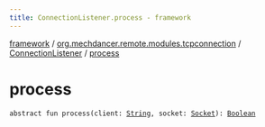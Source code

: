 ```yaml
---
title: ConnectionListener.process - framework
---
```


[framework](../../index.html) / [org.mechdancer.remote.modules.tcpconnection](../index.html) / [ConnectionListener](index.html) / [process](./process.html)

# process

`abstract fun process(client: `[`String`](https://kotlinlang.org/api/latest/jvm/stdlib/kotlin/-string/index.html)`, socket: `[`Socket`](https://docs.oracle.com/javase/6/docs/api/java/net/Socket.html)`): `[`Boolean`](https://kotlinlang.org/api/latest/jvm/stdlib/kotlin/-boolean/index.html)